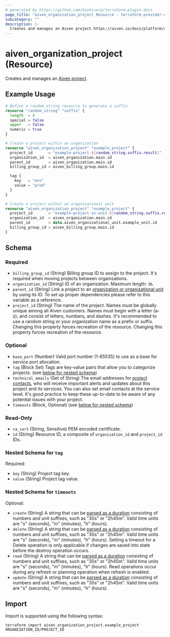 ```yaml
---
# generated by https://github.com/hashicorp/terraform-plugin-docs
page_title: "aiven_organization_project Resource - terraform-provider-aiven"
subcategory: ""
description: |-
  Creates and manages an Aiven project https://aiven.io/docs/platform/concepts/orgs-units-projects#projects.
---
```


# aiven_organization_project (Resource)

Creates and manages an [Aiven project](https://aiven.io/docs/platform/concepts/orgs-units-projects#projects).

## Example Usage

```terraform
# Define a random_string resource to generate a suffix
resource "random_string" "suffix" {
  length  = 8
  special = false
  upper   = false
  numeric = true
}

# Create a project within an organization
resource "aiven_organization_project" "example_project" {
  project_id       = "example-project-${random_string.suffix.result}"
  organization_id  = aiven_organization.main.id
  parent_id        = aiven_organization.main.id
  billing_group_id = aiven_billing_group.main.id

  tag {
    key   = "env"
    value = "prod"
  }
}

# Create a project within an organizational unit
resource "aiven_organization_project" "example_project" {
  project_id       = "example-project-in-unit-${random_string.suffix.result}"
  organization_id  = aiven_organization.main.id
  parent_id        = data.aiven_organizational_unit.example_unit.id
  billing_group_id = aiven_billing_group.main.id
}
```

<!-- schema generated by tfplugindocs -->
## Schema

### Required

- `billing_group_id` (String) Billing group ID to assign to the project. It's required when moving projects between organizations.
- `organization_id` (String) ID of an organization. Maximum length: `36`.
- `parent_id` (String) Link a project to an [organization or organizational unit](https://aiven.io/docs/platform/concepts/orgs-units-projects) by using its ID. To set up proper dependencies please refer to this variable as a reference.
- `project_id` (String) The name of the project. Names must be globally unique among all Aiven customers. Names must begin with a letter (a-z), and consist of letters, numbers, and dashes. It's recommended to use a random string or your organization name as a prefix or suffix. Changing this property forces recreation of the resource. Changing this property forces recreation of the resource.

### Optional

- `base_port` (Number) Valid port number (1-65535) to use as a base for service port allocation.
- `tag` (Block Set) Tags are key-value pairs that allow you to categorize projects. (see [below for nested schema](#nestedblock--tag))
- `technical_emails` (Set of String) The email addresses for [project contacts](https://aiven.io/docs/platform/howto/technical-emails), who will receive important alerts and updates about this project and its services. You can also set email contacts at the service level. It's good practice to keep these up-to-date to be aware of any potential issues with your project.
- `timeouts` (Block, Optional) (see [below for nested schema](#nestedblock--timeouts))

### Read-Only

- `ca_cert` (String, Sensitive) PEM encoded certificate.
- `id` (String) Resource ID, a composite of `organization_id` and `project_id` IDs.

<a id="nestedblock--tag"></a>
### Nested Schema for `tag`

Required:

- `key` (String) Project tag key.
- `value` (String) Project tag value.


<a id="nestedblock--timeouts"></a>
### Nested Schema for `timeouts`

Optional:

- `create` (String) A string that can be [parsed as a duration](https://pkg.go.dev/time#ParseDuration) consisting of numbers and unit suffixes, such as "30s" or "2h45m". Valid time units are "s" (seconds), "m" (minutes), "h" (hours).
- `delete` (String) A string that can be [parsed as a duration](https://pkg.go.dev/time#ParseDuration) consisting of numbers and unit suffixes, such as "30s" or "2h45m". Valid time units are "s" (seconds), "m" (minutes), "h" (hours). Setting a timeout for a Delete operation is only applicable if changes are saved into state before the destroy operation occurs.
- `read` (String) A string that can be [parsed as a duration](https://pkg.go.dev/time#ParseDuration) consisting of numbers and unit suffixes, such as "30s" or "2h45m". Valid time units are "s" (seconds), "m" (minutes), "h" (hours). Read operations occur during any refresh or planning operation when refresh is enabled.
- `update` (String) A string that can be [parsed as a duration](https://pkg.go.dev/time#ParseDuration) consisting of numbers and unit suffixes, such as "30s" or "2h45m". Valid time units are "s" (seconds), "m" (minutes), "h" (hours).

## Import

Import is supported using the following syntax:

```shell
terraform import aiven_organization_project.example_project ORGANIZATION_ID/PROJECT_ID
```
